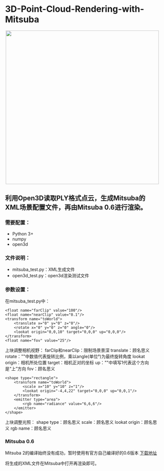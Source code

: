 # 3D-Point-Cloud-Rendering-with-Mitsuba
<p align="center">
  <img src="https://user-images.githubusercontent.com/34999814/131210917-3cb04fb7-5605-4289-86ff-dd87b116d73c.jpg" height="500">
</p>
  
## 利用Open3D读取PLY格式点云，生成Mitsuba的XML场景配置文件，再由Mitsuba 0.6进行渲染。

### 需要配置：
 - Python 3+
 - numpy
 - open3d

### 文件说明：

 - mitsuba_test.py：XML生成文件
 - open3d_test.py：open3d渲染测试文件

### 参数设置：
在mitsuba_test.py中：

```
<float name="farClip" value="100"/>
<float name="nearClip" value="0.1"/>
<transform name="toWorld">
    <translate x="0" y="0" z="0"/>
    <rotate x="0" y="0" z="0" angle="0"/>
    <lookat origin="0,0,10" target="0,0,0" up="0,0,0"/>
</transform>
<float name="fov" value="25"/>
```
上块调整相机视野：
farClip和nearClip：限制场景景深
translate：顾名思义
rotate：""中数值代表旋转比例，乘以angle(单位°)为最终旋转角度
lookat origin：相机所处位置
target：相机正对的坐标
up：""中填写1代表这个方向是“上”方向
fov：顾名思义
```
<shape type="rectangle">
    <transform name="toWorld">
        <scale x="10" y="10" z="1"/>
        <lookat origin="-4,4,22" target="0,0,0" up="0,0,1"/>
    </transform>
    <emitter type="area">
        <rgb name="radiance" value="6,6,6"/>
    </emitter>
</shape>
```
上块调整光照：
shape type：顾名思义
scale：顾名思义
lookat origin：顾名思义
rgb name：顾名思义

### Mitsuba 0.6
Mitsuba 2的编译始终没有成功，暂时使用有官方自己编译好的0.6版本
[下载地址](https://www.mitsuba-renderer.org/download.html)

将生成的XML文件在Mitsuba中打开再渲染即可。
